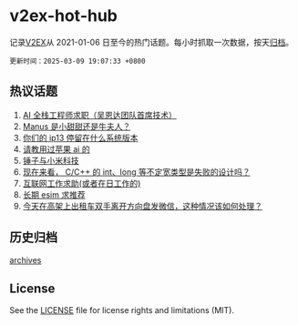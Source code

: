# v2ex-hot-hub

 记录[V2EX](https://www.v2ex.com/)从 2021-01-06 日至今的热门话题。每小时抓取一次数据，按天[归档](archives)。

`更新时间：2025-03-09 19:07:33 +0800`

## 热议话题

1. [AI 全栈工程师求职（吴恩达团队首席技术）](https://www.v2ex.com/t/1116989)
1. [Manus 是小甜甜还是牛夫人？](https://www.v2ex.com/t/1116988)
1. [你们的 ip13 停留在什么系统版本](https://www.v2ex.com/t/1117002)
1. [请教用过苹果 ai 的](https://www.v2ex.com/t/1116976)
1. [锤子与小米科技](https://www.v2ex.com/t/1117016)
1. [现在来看， C/C++ 的 int、long 等不定宽类型是失败的设计吗？](https://www.v2ex.com/t/1116958)
1. [互联网工作求助(或者在日工作的)](https://www.v2ex.com/t/1116967)
1. [长期 esim 求推荐](https://www.v2ex.com/t/1117011)
1. [今天在高架上出租车双手离开方向盘发微信，这种情况该如何处理？](https://www.v2ex.com/t/1117026)

## 历史归档

[archives](archives)

## License

See the [LICENSE](LICENSE) file for license rights and limitations (MIT).
